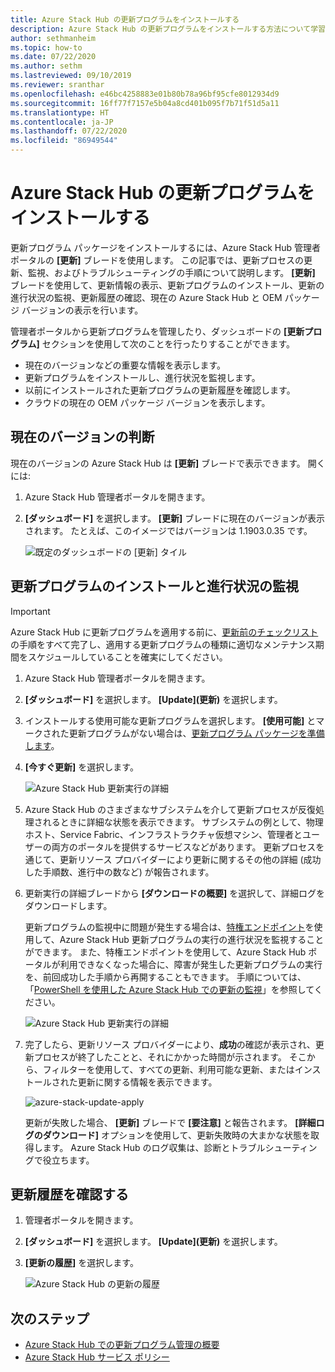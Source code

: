 ```yaml
---
title: Azure Stack Hub の更新プログラムをインストールする
description: Azure Stack Hub の更新プログラムをインストールする方法について学習します。
author: sethmanheim
ms.topic: how-to
ms.date: 07/22/2020
ms.author: sethm
ms.lastreviewed: 09/10/2019
ms.reviewer: sranthar
ms.openlocfilehash: e46bc4258883e01b80b78a96bf95cfe8012934d9
ms.sourcegitcommit: 16ff77f7157e5b04a8cd401b095f7b71f51d5a11
ms.translationtype: HT
ms.contentlocale: ja-JP
ms.lasthandoff: 07/22/2020
ms.locfileid: "86949544"
---
```

# <a name="install-azure-stack-hub-updates"></a>Azure Stack Hub の更新プログラムをインストールする

更新プログラム パッケージをインストールするには、Azure Stack Hub 管理者ポータルの **[更新]** ブレードを使用します。 この記事では、更新プロセスの更新、監視、およびトラブルシューティングの手順について説明します。 **[更新]** ブレードを使用して、更新情報の表示、更新プログラムのインストール、更新の進行状況の監視、更新履歴の確認、現在の Azure Stack Hub と OEM パッケージ バージョンの表示を行います。

管理者ポータルから更新プログラムを管理したり、ダッシュボードの **[更新プログラム]** セクションを使用して次のことを行ったりすることができます。

- 現在のバージョンなどの重要な情報を表示します。
- 更新プログラムをインストールし、進行状況を監視します。
- 以前にインストールされた更新プログラムの更新履歴を確認します。
- クラウドの現在の OEM パッケージ バージョンを表示します。

## <a name="determine-the-current-version"></a>現在のバージョンの判断

現在のバージョンの Azure Stack Hub は **[更新]** ブレードで表示できます。 開くには:

1. Azure Stack Hub 管理者ポータルを開きます。

2. **[ダッシュボード]** を選択します。 **[更新]** ブレードに現在のバージョンが表示されます。 たとえば、このイメージではバージョンは 1.1903.0.35 です。

    ![既定のダッシュボードの [更新] タイル](./media/azure-stack-update-apply/image1.png)

## <a name="install-updates-and-monitor-progress"></a>更新プログラムのインストールと進行状況の監視

> [!IMPORTANT]
> Azure Stack Hub に更新プログラムを適用する前に、[更新前のチェックリスト](release-notes-checklist.md)の手順をすべて完了し、適用する更新プログラムの種類に適切なメンテナンス期間をスケジュールしていることを確実にしてください。

1. Azure Stack Hub 管理者ポータルを開きます。

2. **[ダッシュボード]** を選択します。 **[Update]\(更新\)** を選択します。

3. インストールする使用可能な更新プログラムを選択します。 **[使用可能]** とマークされた更新プログラムがない場合は、[更新プログラム パッケージを準備します](azure-stack-update-prepare-package.md)。

4. **[今すぐ更新]** を選択します。

    ![Azure Stack Hub 更新実行の詳細](./media/azure-stack-update-apply/image2.png)

5. Azure Stack Hub のさまざまなサブシステムを介して更新プロセスが反復処理されるときに詳細な状態を表示できます。 サブシステムの例として、物理ホスト、Service Fabric、インフラストラクチャ仮想マシン、管理者とユーザーの両方のポータルを提供するサービスなどがあります。 更新プロセスを通じて、更新リソース プロバイダーにより更新に関するその他の詳細 (成功した手順数、進行中の数など) が報告されます。

6. 更新実行の詳細ブレードから **[ダウンロードの概要]** を選択して、詳細ログをダウンロードします。

    更新プログラムの監視中に問題が発生する場合は、[特権エンドポイント](./azure-stack-privileged-endpoint.md)を使用して、Azure Stack Hub 更新プログラムの実行の進行状況を監視することができます。 また、特権エンドポイントを使用して、Azure Stack Hub ポータルが利用できなくなった場合に、障害が発生した更新プログラムの実行を、前回成功した手順から再開することもできます。 手順については、「[PowerShell を使用した Azure Stack Hub での更新の監視](azure-stack-update-monitor.md)」を参照してください。

    ![Azure Stack Hub 更新実行の詳細](./media/azure-stack-update-apply/image3.png)

7. 完了したら、更新リソース プロバイダーにより、**成功**の確認が表示され、更新プロセスが終了したことと、それにかかった時間が示されます。 そこから、フィルターを使用して、すべての更新、利用可能な更新、またはインストールされた更新に関する情報を表示できます。

    ![azure-stack-update-apply](./media/azure-stack-update-apply/image4.png)

    更新が失敗した場合、 **[更新]** ブレードで **[要注意]** と報告されます。 **[詳細ログのダウンロード]** オプションを使用して、更新失敗時の大まかな状態を取得します。 Azure Stack Hub のログ収集は、診断とトラブルシューティングで役立ちます。

## <a name="review-update-history"></a>更新履歴を確認する

1. 管理者ポータルを開きます。

2. **[ダッシュボード]** を選択します。 **[Update]\(更新\)** を選択します。

3. **[更新の履歴]** を選択します。

    ![Azure Stack Hub の更新の履歴](./media/azure-stack-update-apply/image7.png)

## <a name="next-steps"></a>次のステップ

- [Azure Stack Hub での更新プログラム管理の概要](./azure-stack-updates.md)  
- [Azure Stack Hub サービス ポリシー](./azure-stack-servicing-policy.md)  
